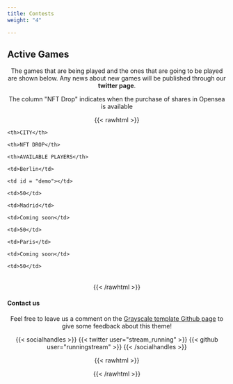 ```yaml
---
title: Contests
weight: "4"

---
```

## Active Games

The games that are being played and the ones that are going to be played are shown below. Any news about new games will be published through our **twitter page**.

The column "NFT Drop" indicates when the purchase of shares in Opensea is available

{{< rawhtml >}}

<head>

<meta name="viewport" content="width=device-width, initial-scale=1">

<style>

p {

text-align: center;

margin-top: 0px;

}

\#demo {

font-size: 15px;

line-height: 50px;

text-indent: 20px;

}

\#city {

font-size: 20px;

line-height: 50px;

text-indent: 0px;

}

\#freeSeats {

font-size: 20px;

line-height: 50px;

text-indent: 0px;

}

\#boxNew{

display: flex;

flex-flow: row nowrap;

justify-content: center;

align-content: center;

align-items:center;

}

.itemNew{

flex: 1 1 auto;

}

.center {

margin-left: auto;

margin-right: auto;

}

td {

padding: 0 50px;

}

tr {

font-size: 35 px;

line-height: 50px;

text-indent: 20px;

}

</style>

</head>

<body>

<table class="center">

<tr>

    <th>CITY</th>
    
    <th>NFT DROP</th>
    
    <th>AVAILABLE PLAYERS</th>

</tr>

<tr>

    <td>Berlin</td>
    
    <td id = "demo"></td>
    
    <td>50</td>

</tr>

<tr>

    <td>Madrid</td>
    
    <td>Coming soon</td>
    
    <td>50</td>

</tr>

<tr>

    <td>Paris</td>
    
    <td>Coming soon</td>
    
    <td>50</td>

</tr>

</table>

<script>

// Set the date we're counting down to

var countDownDate = new Date("Jan 1, 2022 00:00:00").getTime();

// Update the count down every 1 second

var x = setInterval(function() {

// Get today's date and time

var now = new Date().getTime();

// Find the distance between now and the count down date

var distance = countDownDate - now;

// Time calculations for days, hours, minutes and seconds

var days = Math.floor(distance / (1000 * 60 * 60 * 24));

var hours = Math.floor((distance % (1000 * 60 * 60 * 24)) / (1000 * 60 * 60));

var minutes = Math.floor((distance % (1000 * 60 * 60)) / (1000 * 60));

var seconds = Math.floor((distance % (1000 * 60)) / 1000);

// Output the result in an element with id="demo"

document.getElementById("demo").innerHTML = days + "d " + hours + "h "

* minutes + "m " + seconds + "s ";

// If the count down is over, write some text

if (distance < 0) {

    clearInterval(x);
    
    document.getElementById("demo").innerHTML = "EXPIRED";

}

}, 1000);

</script>

</body>

{{< /rawhtml >}}

#### Contact us

Feel free to leave us a comment on the [Grayscale template Github page](https://github.com/runningstream/hugograyscale/) to give some feedback about this theme!

{{< socialhandles >}}
{{< twitter user="stream_running" >}}
{{< github user="runningstream" >}}
{{< /socialhandles >}}

{{< rawhtml >}}

<script>

document.getElementsByClassName('nav-item')\[3\].remove()

</script>

{{< /rawhtml >}}